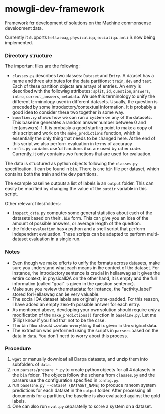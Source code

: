 # mowgli-dev-framework
Framework for development of solutions on the Machine commonsense development data.

Currently it supports `hellaswag`, `physicaliqa`, `socialiqa`. `anli` is now being implemented.

### Directory structure

The important files are the following:
* `classes.py` describes two classes: `Dataset` and `Entry`. A dataset has a name and three attributes for the data partitions: `train`, `dev` and `test`. Each of these partition objects are arrays of entries. An entry is described with the following attributes: `split`, `id`, `question`, `answers`, `intro`, `correct_answers`, `metadata`. We use this terminology to unify the different terminology used in different datasets. Usually, the question is preceded by some introductory/contextual information. It is probably a good idea to consider these two together in some way.
* `baseline.py` shows how we can run a system on any of the datasets. This baseline generates a random answer number between 0 and len(answers)-1. It is probably a good starting point to make a copy of this script and work on the `make_predictions` function, which is essentially the only thing that needs to be changed here. At the end of this script we also perform evaluation in terms of accuracy.
* `utils.py` contains useful functions that are used by other code. Currently, it only contains two functions that are used for evaluation.

The data is structured as python objects following the `classes.py` specification. It can be found in `bin`. There is one `bin` file per dataset, which contains both the train and the dev partitions.

The example baseline outputs a list of labels in an `output` folder. This can easily be modified by changing the value of the `outdir` variable in this script.

Other relevant files/folders:
* `inspect_data.py` computes some general statistics about each of the datasets based on their `.bin` form. This can give you an idea of the amount of possible answers, or average length of the question.
* the folder `evaluation` has a python and a shell script that perform independent evaluation. These scripts can be adapted to perform multi-dataset evaluation in a single run.

### Notes

* Even though we make efforts to unify the formats across datasets, make sure you understand what each means in the context of the dataset. For instance, the introductory sentence is crucial in hellaswag as it gives the entire context; in physicalIQA on the other hand, it is empty and the full information (called "goal" is given in the question sentence).
* Make sure you review the metadata: for instance, the "activity_label" stored for Hellaswag can be very valuable.
* The social IQA dataset labels are originally one-padded. For this reason, I have added an empty zero-th possible answer for each entry.
* As mentioned above, developing your own solution should require *only* a modification of the `make_predictions()` function in `baseline.py`. Let me (Filip) know if you find that not to be the case.
* The bin files should contain everything that is given in the original data. 
* The extraction was performed using the scripts in `parsers` based on the data in `data`. You don't need to worry about this process.








### Procedure
1. `wget` or manually download all Darpa datasets, and unzip them into subfolders of `data`.
2. run `parsers/prepare_*.py` to create python objects for all 4 datasets in the `bin` folder. The objects follow the schema from `classes.py` and the parsers use the configuration specified in `config.py`.
3. run `baseline.py --dataset {DATASET_NAME}` to produce random system predictions for each dataset in the `output` folder. After processing all documents for a partition, the baseline is also evaluated against the gold labels.
4. One can also run `eval.py` separatelly to score a system on a dataset.
